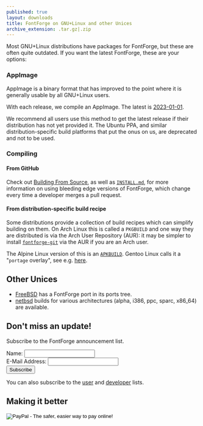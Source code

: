 ```yaml
---
published: true
layout: downloads
title: FontForge on GNU+Linux and other Unices
archive_extension: .tar.gz|.zip
---
```


Most GNU+Linux distributions have packages for FontForge, but these are often quite outdated. If you want the latest FontForge, these are your options:

### AppImage

AppImage is a binary format that has improved to the point where it is generally usable by all GNU+Linux users.

With each release, we compile an AppImage. The latest is [2023-01-01](https://github.com/fontforge/fontforge/releases/download/20230101/FontForge-2023-01-01-a1dad3e-x86_64.AppImage).

We recommend all users use this method to get the latest release if their distribution has not yet provided it. The Ubuntu PPA, and similar distribution-specific build platforms that put the onus on us, are deprecated and not to be used.

### Compiling

#### From GitHub

Check out [Building From Source](../source), as well as [`INSTALL.md`](https://github.com/fontforge/fontforge/blob/master/INSTALL.md), for more information on using bleeding edge versions of FontForge, which change every time a developer merges a pull request.

#### From distribution-specific build recipe

Some distributions provide a collection of build recipes which can simplify building on them. On Arch Linux this is called a `PKGBUILD` and one way they are distributed is via the Arch User Repository (AUR): it may be simpler to install [`fontforge-git`](https://aur.archlinux.org/packages/fontforge-git/) via the AUR if you are an Arch user.

The Alpine Linux version of this is an [`APKBUILD`](https://git.alpinelinux.org/aports/tree/testing/fontforge/APKBUILD). Gentoo Linux calls it a "`portage` overlay", see e.g. [here](http://gpo.zugaina.org/media-gfx/fontforge).

## Other Unices

* [FreeBSD](https://www.freshports.org/print/fontforge) has a FontForge port in its ports tree.
* [netbsd](ftp://ftp.netbsd.org/pub/NetBSD/packages/pkgsrc/fonts/fontforge/README.html) builds for various architectures (alpha, i386, ppc, sparc, x86\_64) are available.

## Don't miss an update!

Subscribe to the FontForge announcement list.
<form action="https://lists.sourceforge.net/lists/subscribe/fontforge-announce" method="POST">
Name: <input name="fullname" type="text"/><br/>
E-Mail Address: <input name="email" type="text"/><br/>
<input type="hidden" name="pw" value=""/> <input type="hidden" name="pw-conf" value=""/> <input type="hidden" name="digest" value="0"/>
<input type="Submit" name="email-button" value="Subscribe"/>
</form>

You can also subscribe to the [user](https://lists.sourceforge.net/lists/listinfo/fontforge-users) and [developer](https://lists.sourceforge.net/lists/listinfo/fontforge-devel) lists.

## Making it better

<form action="https://www.paypal.com/cgi-bin/webscr" method="post" target="_top">
<input type="hidden" name="cmd" value="_s-xclick">
<input type="hidden" name="hosted_button_id" value="WARQFUKEGTWQC">
<input type="image" src="https://www.paypalobjects.com/en_US/i/btn/btn_donateCC_LG.gif" border="0" name="submit" alt="PayPal - The safer, easier way to pay online!">
<img alt="" border="0" src="https://www.paypalobjects.com/en_US/i/scr/pixel.gif" width="1" height="1">
</form>

